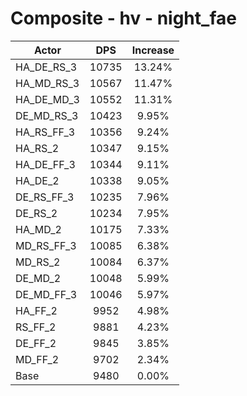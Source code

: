 # Composite - hv - night_fae
| Actor | DPS | Increase |
|---|:---:|:---:|
|HA_DE_RS_3|10735|13.24%|
|HA_MD_RS_3|10567|11.47%|
|HA_DE_MD_3|10552|11.31%|
|DE_MD_RS_3|10423|9.95%|
|HA_RS_FF_3|10356|9.24%|
|HA_RS_2|10347|9.15%|
|HA_DE_FF_3|10344|9.11%|
|HA_DE_2|10338|9.05%|
|DE_RS_FF_3|10235|7.96%|
|DE_RS_2|10234|7.95%|
|HA_MD_2|10175|7.33%|
|MD_RS_FF_3|10085|6.38%|
|MD_RS_2|10084|6.37%|
|DE_MD_2|10048|5.99%|
|DE_MD_FF_3|10046|5.97%|
|HA_FF_2|9952|4.98%|
|RS_FF_2|9881|4.23%|
|DE_FF_2|9845|3.85%|
|MD_FF_2|9702|2.34%|
|Base|9480|0.00%|
